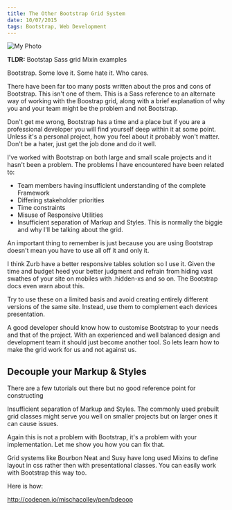 ```yaml
---
title: The Other Bootstrap Grid System
date: 10/07/2015
tags: Bootstrap, Web Development
---
```


![My Photo](/blog/the-other-bootstrap-grid-system/featured_image.jpg)

**TLDR:** Bootstap Sass grid Mixin examples

Bootstrap. Some love it. Some hate it. Who cares. 

There have been far too many posts written about the pros and cons of Bootstrap. This isn't one of them. This is a Sass reference to an alternate way of working with the Boostrap grid, along with a brief explanation of why you and your team might be the problem and not Bootstrap. 

Don't get me wrong, Bootstrap has a time and a place but if you are a professional developer you will find yourself deep within it at some point. Unless it's a personal project, how you feel about it probably won't matter. Don't be a hater, just get the job done and do it well. 

I've worked with Bootstrap on both large and small scale projects and it hasn't been a problem. The problems I have encountered have been related to:

- Team members having insufficient understanding of the complete Framework 
- Differing stakeholder priorities
- Time constraints 
- Misuse of Responsive Utilities
- Insufficient separation of Markup and Styles. This is normally the biggie and why I'll be talking about the grid.

An important thing to remember is just because you are using Bootstrap doesn't mean you have to use all off it and only it.

I think Zurb have a better responsive tables solution so I use it.
Given the time and budget heed your better judgment and refrain from hiding vast swathes of your site on mobiles with .hidden-xs and so on. The Bootstrap docs even warn about this.

Try to use these on a limited basis and avoid creating entirely different versions of the same site. Instead, use them to complement each devices presentation.

A good developer should know how to customise Bootstrap to your needs and that of the project. With an experienced and well balanced design and development team it should just become another tool. So lets learn how to make the grid work for us and not against us. 

## Decouple your Markup & Styles  

There are a few tutorials out there but no good reference point for constructing  

Insufficient separation of Markup and Styles. The commonly used prebuilt grid classes might serve you well on smaller projects but on larger ones it can cause issues.

Again this is not a problem with Bootstrap, it's a problem with your implementation. Let me show you how you can fix that.

Grid systems like Bourbon Neat and Susy have long used Mixins to define layout in css rather then with presentational classes. You can easily work with Bootstrap this way too.

Here is how:

http://codepen.io/mischacolley/pen/bdeoop